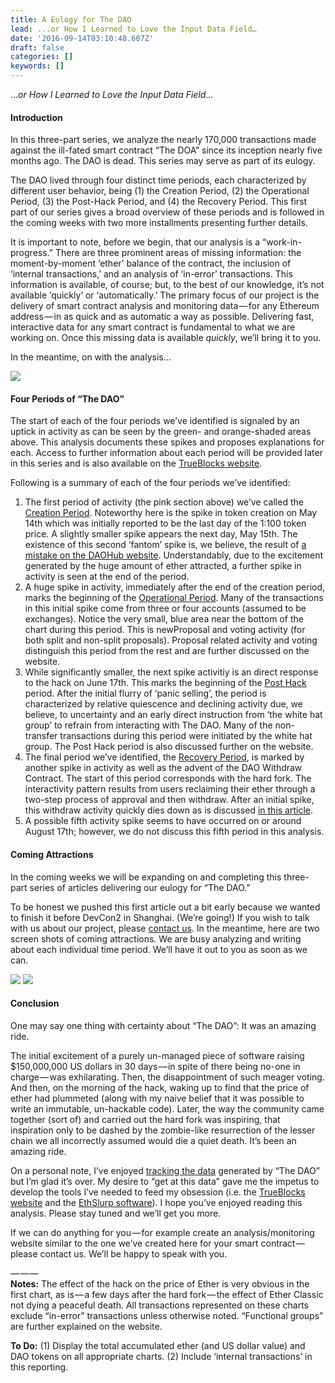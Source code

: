 ```yaml
---
title: A Eulogy for The DAO
lead: ...or How I Learned to Love the Input Data Field…
date: '2016-09-14T03:10:48.607Z'
draft: false
categories: []
keywords: []
---
```


…_or How I Learned to Love the Input Data Field…_

#### Introduction

In this three-part series, we analyze the nearly 170,000 transactions made against the ill-fated smart contract “The DOA” since its inception nearly five months ago. The DAO is dead. This series may serve as part of its eulogy.

The DAO lived through four distinct time periods, each characterized by different user behavior, being (1) the Creation Period, (2) the Operational Period, (3) the Post-Hack Period, and (4) the Recovery Period. This first part of our series gives a broad overview of these periods and is followed in the coming weeks with two more installments presenting further details.

It is important to note, before we begin, that our analysis is a “work-in-progress.” There are three prominent areas of missing information: the moment-by-moment ‘ether’ balance of the contract, the inclusion of ‘internal transactions,’ and an analysis of ‘in-error’ transactions. This information is available, of course; but, to the best of our knowledge, it’s not available ‘quickly’ or ‘automatically.’ The primary focus of our project is the delivery of smart contract analysis and monitoring data — for any Ethereum address — in as quick and as automatic a way as possible. Delivering fast, interactive data for any smart contract is fundamental to what we are working on. Once this missing data is available _quickly_, we’ll bring it to you.

In the meantime, on with the analysis…

![](/blog/img/008-A-Eulogy-for-The-DAO-Part-I-001.png)

#### Four Periods of “The DAO”

The start of each of the four periods we’ve identified is signaled by an uptick in activity as can be seen by the green- and orange-shaded areas above. This analysis documents these spikes and proposes explanations for each. Access to further information about each period will be provided later in this series and is also available on the [TrueBlocks website](http://dao.trueblocks.io).

Following is a summary of each of the four periods we’ve identified:

1.  The first period of activity (the pink section above) we’ve called the [Creation Period](http://dao.trueblocks.io/detailCreation). Noteworthy here is the spike in token creation on May 14th which was initially reported to be the last day of the 1:100 token price. A slightly smaller spike appears the next day, May 15th. The existence of this second ‘fantom’ spike is, we believe, the result of [a mistake on the DAOHub website](https://forum.daohub.org/t/the-dao-price-increase-explanation/2018). Understandably, due to the excitement generated by the huge amount of ether attracted, a further spike in activity is seen at the end of the period.
2.  A huge spike in activity, immediately after the end of the creation period, marks the beginning of the [Operational Period](http://dao.trueblocks.io/detailOperational). Many of the transactions in this initial spike come from three or four accounts (assumed to be exchanges). Notice the very small, blue area near the bottom of the chart during this period. This is newProposal and voting activity (for both split and non-split proposals). Proposal related activity and voting distinguish this period from the rest and are further discussed on the website.
3.  While significantly smaller, the next spike activitiy is an direct response to the hack on June 17th. This marks the beginning of the [Post Hack](http://trueblocks.io/detailPostHack) period. After the initial flurry of ‘panic selling’, the period is characterized by relative quiescence and declining activity due, we believe, to uncertainty and an early direct instruction from ‘the white hat group’ to refrain from interacting with The DAO. Many of the non-transfer transactions during this period were initiated by the white hat group. The Post Hack period is also discussed further on the website.
4.  The final period we’ve identified, the [Recovery Period](http://trueblocks.io/detailRecovery), is marked by another spike in activity as well as the advent of the DAO Withdraw Contract. The start of this period corresponds with the hard fork. The interactivity pattern results from users reclaiming their ether through a two-step process of approval and then withdraw. After an initial spike, this withdraw activity quickly dies down as is discussed [in this article](http://www.coindesk.com/25-million-of-dao-ether-still-remain-one-month-after-hard-fork/).
5.  A possible fifth activity spike seems to have occurred on or around August 17th; however, we do not discuss this fifth period in this analysis.

#### Coming Attractions

In the coming weeks we will be expanding on and completing this three-part series of articles delivering our eulogy for “The DAO.”

To be honest we pushed this first article out a bit early because we wanted to finish it before DevCon2 in Shanghai. (We’re going!) If you wish to talk with us about our project, please [contact us](http://doa.trueblocks.io/usContact). In the meantime, here are two screen shots of coming attractions. We are busy analyzing and writing about each individual time period. We’ll have it out to you as soon as we can.

![](/blog/img/008-A-Eulogy-for-The-DAO-Part-I-002.png)
![](/blog/img/008-A-Eulogy-for-The-DAO-Part-I-003.png)

#### Conclusion

One may say one thing with certainty about “The DAO”: It was an amazing ride.

The initial excitement of a purely un-managed piece of software raising $150,000,000 US dollars in 30 days — in spite of there being no-one in charge — was exhilarating. Then, the disappointment of such meager voting. And then, on the morning of the hack, waking up to find that the price of ether had plummeted (along with my naive belief that it was possible to write an immutable, un-hackable code). Later, the way the community came together (sort of) and carried out the hard fork was inspiring, that inspiration only to be dashed by the zombie-like resurrection of the lesser chain we all incorrectly assumed would die a quiet death. It’s been an amazing ride.

On a personal note, I’ve enjoyed [tracking the data](http://daodeepdive.com/data.html) generated by “The DAO” but I’m glad it’s over. My desire to “get at this data” gave me the impetus to develop the tools I’ve needed to feed my obsession (i.e. the [TrueBlocks website](http://trueblocks.io) and the [EthSlurp software](http://ethslurp.com)). I hope you’ve enjoyed reading this analysis. Please stay tuned and we’ll get you more.

If we can do anything for you — for example create an analysis/monitoring website similar to the one we’ve created here for your smart contract — please contact us. We’ll be happy to speak with you.

— — —   
**Notes:** The effect of the hack on the price of Ether is very obvious in the first chart, as is — a few days after the hard fork — the effect of Ether Classic not dying a peaceful death. All transactions represented on these charts exclude “in-error” transactions unless otherwise noted. “Functional groups” are further explained on the website.

**To Do:** (1) Display the total accumulated ether (and US dollar value) and DAO tokens on all appropriate charts. (2) Include ‘internal transactions’ in this reporting.
